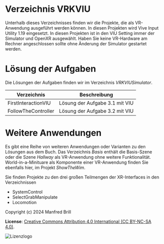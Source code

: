 # Verzeichnis VRKVIU

Unterhalb dieses Verzeichnisses finden wir die Projekte, die als VR-Anwendung
ausgeführt werden können. In diesen Projekten wird Vive Input Utility 1.19 eingesetzt.
In diesen Projekten ist in den VIU Setting immer der Simulator und OpenXR ausgewählt.
Haben Sie keine VR-Hardware am Rechner angeschlossen sollte ohne Änderung der Simulator
gestartet werden.

# Lösung der Aufgaben
Die Lösungen der Aufgaben finden wir im Verzeichnis *VRKVIUSimulator*.

| Verzeichnis         | Beschreibung    |
| -------------       | ---------- | 
| FirstInteractionVIU | Lösung der Aufgabe 3.1 mit VIU                            |
| FollowTheController | Lösung der Aufgabe 3.2 mit VIU                            |


# Weitere Anwendungen
Es gibt eine Reihe von weiteren Anwendungen oder Varianten zu den Lösungen aus dem Buch.
Das Verzeichnis *Basis* enthält die Basis-Szene oder die Szene *Hallway* als VR-Anwendung
ohne weitere Funktionalität. World-in-a-Minituare als Komponente einer VR-Anwendung
finden Sie ebenfalls hier, im Projekt *ShowTheWim*.

Sie finden Projekte zu den drei großen Teilmengen der XR-Interfaces in den Verzeichnissen

- SystemControl
- SelectGrabManipulate
- Locomotion


Copyright (c) 2024 Manfred Brill

**License**: [Creative Commons Attribution 4.0 International (CC BY-NC-SA 4.0)](https://creativecommons.org/licenses/by-nc-sa/4.0/).  

![Lizenzlogo](https://licensebuttons.net/l/by-nc-sa/3.0/de/88x31.png)
